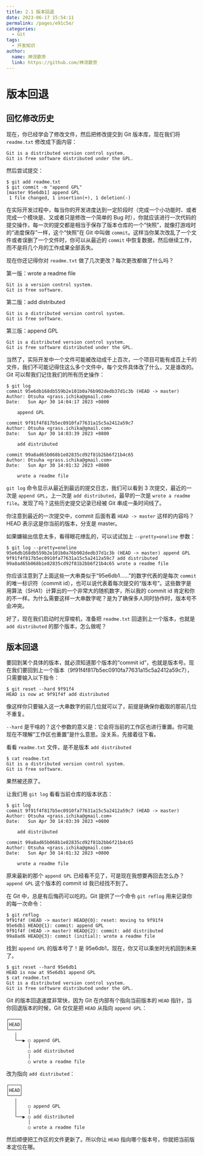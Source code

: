 ```yaml
---
title: 2.1 版本回退
date: 2023-06-17 15:54:11
permalink: /pages/e91c5e/
categories:
  - Git
tags:
  - 开发知识
author: 
  name: 神流歌奈
  link: https://github.com/神流歌奈
---
```

# 版本回退

## 回忆修改历史

现在，你已经学会了修改文件，然后把修改提交到 Git 版本库，现在我们将 `readme.txt` 修改成下面内容：

```shell
Git is a distributed version control system.
Git is free software distributed under the GPL.
```

然后尝试提交：

```shell
$ git add readme.txt
$ git commit -m "append GPL"
[master 95e6db1] append GPL
 1 file changed, 1 insertion(+), 1 deletion(-)
```

在实际开发过程中，每当你的开发进度达到一定阶段时（完成一个小功能时、或者完成一个模块是、又或者只是修改一个简单的 Bug 时），你就应该进行一次代码的提交操作，每一次的提交都是相当于保存了版本仓库的一个“快照”，就像打游戏时的“进度保存”一样，这个“快照”在 Git 中叫做 `commit`。这样当你某次改乱了一个文件或者误删了一个文件时，你可以从最近的 `commit` 中恢复数据，然后继续工作，而不是将几个月的工作成果全部丢失。

现在你还记得你对 `readme.txt` 做了几次更改？每次更改都做了什么吗？

第一版：wrote a readme file

```
Git is a version control system.
Git is free software.
```

第二版：add distributed

```
Git is a distributed version control system.
Git is free software.
```

第三版：append GPL

```
Git is a distributed version control system.
Git is free software distributed under the GPL.
```

当然了，实际开发中一个文件可能被改动成千上百次，一个项目可能有成百上千的文件，我们不可能记得住这么多个文件中，每个文件具体改了什么，又是谁改的。Git 可以帮我们记住我们的所有历史操作：

```shell
$ git log
commit 95e6db168db559b2e101b0a76b902dedb37d1c3b (HEAD -> master)
Author: Otsuha <grass.ichika@gmail.com>
Date:   Sun Apr 30 14:04:17 2023 +0800

    append GPL

commit 9f91f4f817b5ec0910fa77631a15c5a2412a59c7
Author: Otsuha <grass.ichika@gmail.com>
Date:   Sun Apr 30 14:03:39 2023 +0800

    add distributed

commit 99a8ad65b068b1e82835cd92f81b2bb6f21b4c65
Author: Otsuha <grass.ichika@gmail.com>
Date:   Sun Apr 30 14:01:32 2023 +0800

    wrote a readme file
```

`git log` 命令显示从最近到最远的提交日志，我们可以看到 3 次提交，最近的一次是 `append GPL`，上一次是 `add distributed`，最早的一次是 `wrote a readme file`。发现了吗？这些历史提交记录已经被 Git 串成一条时间线了。

你注意到最近的一次提交中，commit 后面有着 `HEAD -> master` 这样的内容吗？HEAD 表示这是你当前的版本，分支是 master。

如果嫌输出信息太多，看得眼花缭乱的，可以试试加上 `--pretty=oneline` 参数：

```shell
$ git log --pretty=oneline
95e6db168db559b2e101b0a76b902dedb37d1c3b (HEAD -> master) append GPL
9f91f4f817b5ec0910fa77631a15c5a2412a59c7 add distributed
99a8ad65b068b1e82835cd92f81b2bb6f21b4c65 wrote a readme file
```

你应该注意到了上面这些一大串类似于“95e6db1......”的数字代表的是每次 `commit` 的唯一标识符（commit id），也可以说代表着每次提交的“版本号”。这些数字是用算法（SHA1）计算出的一个非常大的随机数字，所以我的 commit id 肯定和你的不一样。为什么需要这样一大串数字呢？是为了确保多人同时协作时，版本号不会冲突。

好了，现在我们启动时光穿梭机，准备把 `readme.txt` 回退到上一个版本，也就是 `add distributed` 的那个版本，怎么做呢？

## 版本回退

要回到某个具体的版本，就必须知道那个版本的“commit id”，也就是版本号。现在我们要回到上一个版本（9f91f4f817b5ec0910fa77631a15c5a2412a59c7），只需要输入以下指令：

```shell
$ git reset --hard 9f91f4
HEAD is now at 9f91f4f add distributed
```

像这样你只要输入这一大串数字的前几位就可以了，前提是确保你截取的那前几位不重复。

`--hard` 是干啥的？这个参数的意义是：它会将当前的工作区也进行重置。你可能现在不理解“工作区也重置”是什么意思。没关系，先接着往下看。

看看 `readme.txt` 文件，是不是版本 `add distributed`

```shell
$ cat readme.txt
Git is a distributed version control system.
Git is free software.
```

果然被还原了。

让我们用 `git log` 看看当前仓库的版本状态：

```shell
$ git log
commit 9f91f4f817b5ec0910fa77631a15c5a2412a59c7 (HEAD -> master)
Author: Otsuha <grass.ichika@gmail.com>
Date:   Sun Apr 30 14:03:39 2023 +0800

    add distributed

commit 99a8ad65b068b1e82835cd92f81b2bb6f21b4c65
Author: Otsuha <grass.ichika@gmail.com>
Date:   Sun Apr 30 14:01:32 2023 +0800

    wrote a readme file
```

原来最新的那个 `append GPL` 已经看不见了，可是现在我想要再回去怎么办？`append GPL` 这个版本的 commit id 我已经找不到了。

在 Git 中，总是有后悔药可以吃的。Git 提供了一个命令 `git reflog` 用来记录你的每一次命令：

```shell
$ git reflog
9f91f4f (HEAD -> master) HEAD@{0}: reset: moving to 9f91f4
95e6db1 HEAD@{1}: commit: append GPL
9f91f4f (HEAD -> master) HEAD@{2}: commit: add distributed
99a8ad6 HEAD@{3}: commit (initial): wrote a readme file
```

找到 `append GPL` 的版本号了！是 95e6db1，现在，你又可以乘坐时光机回到未来了。

```shell
$ git reset --hard 95e6db1
HEAD is now at 95e6db1 append GPL
$ cat readme.txt
Git is a distributed version control system.
Git is free software distributed under the GPL.
```

Git 的版本回退速度非常快，因为 Git 在内部有个指向当前版本的 `HEAD` 指针，当你回退版本的时候，Git 仅仅是把 `HEAD` 从指向 `append GPL`：

```
┌────┐
│HEAD│
└────┘
   │
   └──▶ ○ append GPL
        │
        ○ add distributed
        │
        ○ wrote a readme file
```

改为指向 `add distributed`：

```
┌────┐
│HEAD│
└────┘
   │
   │    ○ append GPL
   │    │
   └──▶ ○ add distributed
        │
        ○ wrote a readme file
```

然后顺便把工作区的文件更新了。所以你让 `HEAD` 指向哪个版本号，你就把当前版本定位在哪。
